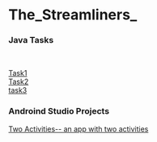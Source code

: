 # The_Streamliners_

<h3>Java Tasks</h3> <br>

[Task1](https://github.com/nisha0324/The_Streamliners_/tree/master/src/Task1)<br>
[Task2](https://github.com/nisha0324/The_Streamliners_/tree/master/src/Task2)<br>
[task3](https://github.com/nisha0324/The_Streamliners_/tree/master/src/Task3)


<h3> Androind Studio Projects </h3>

[Two Activities-- an app with two activities](https://github.com/nisha0324/Two_Activities)<br>
